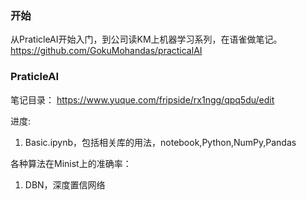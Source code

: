 
### 开始
从PraticleAI开始入门，到公司读KM上机器学习系列，在语雀做笔记。
https://github.com/GokuMohandas/practicalAI

### PraticleAI
笔记目录：
https://www.yuque.com/fripside/rx1ngg/qpq5du/edit

进度:
1. Basic.ipynb，包括相关库的用法，notebook,Python,NumPy,Pandas

各种算法在Minist上的准确率：
1. DBN，深度置信网络